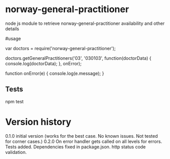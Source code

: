 # norway-general-practitioner
node js module to retrieve norway-general-practitioner availability and other details

#usage

var doctors = require('norway-general-practitioner');

doctors.getGeneralPractitioners('03', '030103', function(doctorData)
{
   console.log(doctorData);
}, onError);

function onError(e)
{
    console.log(e.message);
}

## Tests

  npm test

# Version history
0.1.0   initial version (works for the best case. No known issues. Not tested for corner cases.)
0.2.0   On error handler gets called on all levels for errors. 
        Tests added. 
        Dependencies fixed in package.json.
        http status code validation.